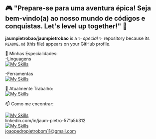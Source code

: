 ## 🎮 "Prepare-se para uma aventura épica! Seja bem-vindo(a) ao nosso mundo de códigos e conquistas. Let's level up together!" 🚀

**jaumpietrobao/jaumpietrobao** is a ✨ _special_ ✨ repository because its `README.md` (this file) appears on your GitHub profile.

🚀 Minhas Especialidades:<br>
-Linguagens <br>
[![My Skills](https://skillicons.dev/icons?i=java,c,py)](https://skillicons.dev)

-Ferramentas<br>
[![My Skills](https://skillicons.dev/icons?i=vscode,github,figma,postgres,git)](https://skillicons.dev)

🌱 Atualmente Trabalho:<br>
[![My Skills](https://skillicons.dev/icons?i=sketchup)](https://skillicons.dev)

📫 Como me encontrar:

[![My Skills](https://skillicons.dev/icons?i=linkedin)](https://skillicons.dev)<br>linkedin.com/in/jaum-pietro-571a5b312<br>
[![My Skills](https://skillicons.dev/icons?i=gmail)](https://skillicons.dev)<br>joaopedropietrobom11@gmail.com

